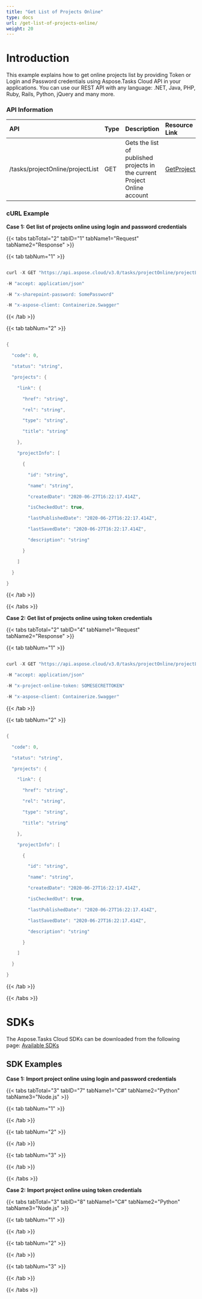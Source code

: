 ```yaml
---
title: "Get List of Projects Online"
type: docs
url: /get-list-of-projects-online/
weight: 20
---
```


# **Introduction**
This example explains how to get online projects list by providing Token or Login and Password credentials using Aspose.Tasks Cloud API in your applications. You can use our REST API with any language: .NET, Java, PHP, Ruby, Rails, Python, jQuery and many more.
### **API Information**

|**API**|**Type**|**Description**|**Resource Link**|
| :- | :- | :- | :- |
|/tasks/projectOnline/projectList|GET|Gets the list of published projects in the current Project Online account|[GetProjectList](https://apireference.aspose.cloud/tasks/#/TasksProjectOnline/GetProjectList)|
### **cURL Example**
**Case 1:** **Get list of projects online using login and password credentials**

{{< tabs tabTotal="2" tabID="1" tabName1="Request" tabName2="Response" >}}

{{< tab tabNum="1" >}}

```java

curl -X GET "https://api.aspose.cloud/v3.0/tasks/projectOnline/projectList?siteUrl=http%3A%2F%2Fproject\_server\_instance.local%2Fsites%2Fpwa&userName=SomeLogin" 

-H "accept: application/json" 

-H "x-sharepoint-password: SomePassword" 

-H "x-aspose-client: Containerize.Swagger"

```

{{< /tab >}}

{{< tab tabNum="2" >}}

```java

{

  "code": 0,

  "status": "string",

  "projects": {

    "link": {

      "href": "string",

      "rel": "string",

      "type": "string",

      "title": "string"

    },

    "projectInfo": [

      {

        "id": "string",

        "name": "string",

        "createdDate": "2020-06-27T16:22:17.414Z",

        "isCheckedOut": true,

        "lastPublishedDate": "2020-06-27T16:22:17.414Z",

        "lastSavedDate": "2020-06-27T16:22:17.414Z",

        "description": "string"

      }

    ]

  }

}

```

{{< /tab >}}

{{< /tabs >}}

**Case 2:** **Get list of projects online using token credentials**

{{< tabs tabTotal="2" tabID="4" tabName1="Request" tabName2="Response" >}}

{{< tab tabNum="1" >}}

```java

curl -X GET "https://api.aspose.cloud/v3.0/tasks/projectOnline/projectList?siteUrl=http%3A%2F%2Fproject\_server\_instance.local%2Fsites%2Fpwa" 

-H "accept: application/json" 

-H "x-project-online-token: SOMESECRETTOKEN" 

-H "x-aspose-client: Containerize.Swagger"

```

{{< /tab >}}

{{< tab tabNum="2" >}}

```java

{

  "code": 0,

  "status": "string",

  "projects": {

    "link": {

      "href": "string",

      "rel": "string",

      "type": "string",

      "title": "string"

    },

    "projectInfo": [

      {

        "id": "string",

        "name": "string",

        "createdDate": "2020-06-27T16:22:17.414Z",

        "isCheckedOut": true,

        "lastPublishedDate": "2020-06-27T16:22:17.414Z",

        "lastSavedDate": "2020-06-27T16:22:17.414Z",

        "description": "string"

      }

    ]

  }

}

```

{{< /tab >}}

{{< /tabs >}}
# **SDKs**
The Aspose.Tasks Cloud SDKs can be downloaded from the following page: [Available SDKs](/available-sdks/)
## **SDK Examples**
**Case 1:** **Import project online using login and password credentials**

{{< tabs tabTotal="3" tabID="7" tabName1="C#" tabName2="Python" tabName3="Node.js" >}}

{{< tab tabNum="1" >}}

{{< /tab >}}

{{< tab tabNum="2" >}}

{{< /tab >}}

{{< tab tabNum="3" >}}

{{< /tab >}}

{{< /tabs >}}

**Case 2:** **Import project online using token credentials**

{{< tabs tabTotal="3" tabID="8" tabName1="C#" tabName2="Python" tabName3="Node.js" >}}

{{< tab tabNum="1" >}}

{{< /tab >}}

{{< tab tabNum="2" >}}

{{< /tab >}}

{{< tab tabNum="3" >}}

{{< /tab >}}

{{< /tabs >}}

